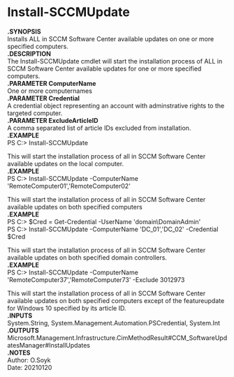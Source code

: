 # Install-SCCMUpdate  
  
**.SYNOPSIS**  
Installs ALL in SCCM Software Center available updates on one or more specified computers.  
**.DESCRIPTION**  
The Install-SCCMUpdate cmdlet will start the installation process of ALL in SCCM Software Center available updates for one or more specified computers.  
**.PARAMETER  ComputerName**  
One or more computernames  
**.PARAMETER  Credential**  
A credential object representing an account with adminstrative rights to the targeted computer.  
**.PARAMETER  ExcludeArticleID**  
A comma separated list of article IDs excluded from installation.  
**.EXAMPLE**  
PS C:\> Install-SCCMUpdate  
  
This will start the installation process of all in SCCM Software Center available updates on the local computer.  
**.EXAMPLE**  
PS C:\> Install-SCCMUpdate -ComputerName 'RemoteComputer01','RemoteComputer02'  
  
This will start the installation process of all in SCCM Software Center available updates on both specified computers  
**.EXAMPLE**  
PS C:\> $Cred = Get-Credential -UserName 'domain\DomainAdmin'  
PS C:\> Install-SCCMUpdate -ComputerName 'DC_01','DC_02' -Credential $Cred  
  
This will start the installation process of all in SCCM Software Center available updates on both specified domain controllers.  
**.EXAMPLE**  
PS C:\> Install-SCCMUpdate -ComputerName 'RemoteComputer37','RemoteComputer73' -Exclude 3012973  
  
This will start the installation process of all in SCCM Software Center available updates on both specified computers except of the featureupdate for Windows 10 specified by its article ID.  
**.INPUTS**  
System.String, System.Management.Automation.PSCredential, System.Int  
**.OUTPUTS**  
Microsoft.Management.Infrastructure.CimMethodResult#CCM_SoftwareUpdatesManager#InstallUpdates  
**.NOTES**  
Author: O.Soyk  
Date:   20210120  
